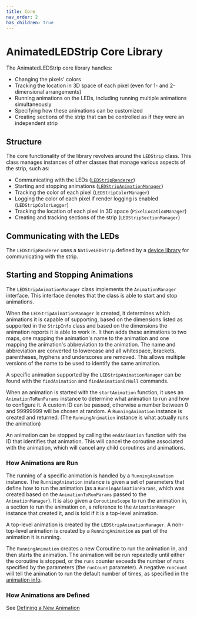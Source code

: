 ```yaml
---
title: Core
nav_order: 2
has_children: true
---
```


# AnimatedLEDStrip Core Library

The AnimatedLEDStrip core library handles:

- Changing the pixels' colors
- Tracking the location in 3D space of each pixel (even for 1- and 2-dimensional arrangements)
- Running animations on the LEDs, including running multiple animations simultaneously
- Specifying how these animations can be customized
- Creating sections of the strip that can be controlled as if they were an independent strip

## Structure

The core functionality of the library revolves around the `LEDStrip` class.
This class manages instances of other classes that manage various aspects of the strip, such as:

- Communicating with the LEDs ([`LEDStripRenderer`](#communicating-with-the-leds))
- Starting and stopping animations ([`LEDStripAnimationManager`](#starting-and-stopping-animations))
- Tracking the color of each pixel (`LEDStripColorManager`)
- Logging the color of each pixel if render logging is enabled (`LEDStripColorLogger`)
- Tracking the location of each pixel in 3D space (`PixelLocationManager`)
- Creating and tracking sections of the strip (`LEDStripSectionManager`)

## Communicating with the LEDs

The `LEDStripRenderer` uses a `NativeLEDStrip` defined by a [device library](/devices) for communicating with the strip.

## Starting and Stopping Animations

The `LEDStripAnimationManager` class implements the `AnimationManager` interface.
This interface denotes that the class is able to start and stop animations.

When the `LEDStripAnimationManager` is created, it determines which animations it is capable of supporting, based on the dimensions listed as supported in the `StripInfo` class and based on the dimensions the animation reports it is able to work in.
It then adds these animations to two maps, one mapping the animation's name to the animation and one mapping the animation's abbreviation to the animation.
The name and abbreviation are converted to lowercase and all whitespace, brackets, parentheses, hyphens and underscores are removed.
This allows multiple versions of the name to be used to identify the same animation.

A specific animation supported by the `LEDStripAnimationManager` can be found with the `findAnimation` and `findAnimationOrNull` commands.

When an animation is started with the `startAnimation` function, it uses an `AnimationToRunParams` instance to determine what animation to run and how to configure it.
A custom ID can be passed, otherwise a number between 0 and 99999999 will be chosen at random.
A `RunningAnimation` instance is created and returned.
(The `RunningAnimation` instance is what actually runs the animation)

An animation can be stopped by calling the `endAnimation` function with the ID that identifies that animation.
This will cancel the coroutine associated with the animation, which will cancel any child coroutines and animations.

### How Animations are Run

The running of a specific animation is handled by a `RunningAnimation` instance.
The `RunningAnimation` instance is given a set of parameters that define how to run the animation (as a `RunningAnimationParams`, which was created based on the `AnimationToRunParams` passed to the `AnimationManager`).
It is also given a `CoroutineScope` to run the animation in, a section to run the animation on, a reference to the `AnimationManager` instance that created it, and is told if it is a top-level animation.

A top-level animation is created by the `LEDStripAnimationManager`.
A non-top-level animation is created by a `RunningAnimation` as part of the animation it is running.

The `RunningAnimation` creates a new Coroutine to run the animation in, and then starts the animation.
The animation will be run repeatedly until either the coroutine is stopped, or the `runs` counter exceeds the number of runs specified by the parameters (the `runCount` parameter).
A negative `runCount` will tell the animation to run the default number of times, as specified in the [animation info](/core/new-animations#animationinfo).

### How Animations are Defined

See [Defining a New Animation](/core/new-animation)

